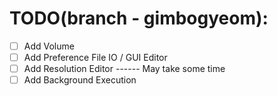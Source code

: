 # TODO(branch - gimbogyeom):
 - [ ] Add Volume 
 - [ ] Add Preference File IO / GUI Editor
 - [ ] Add Resolution Editor ------ May take some time
 - [ ] Add Background Execution
